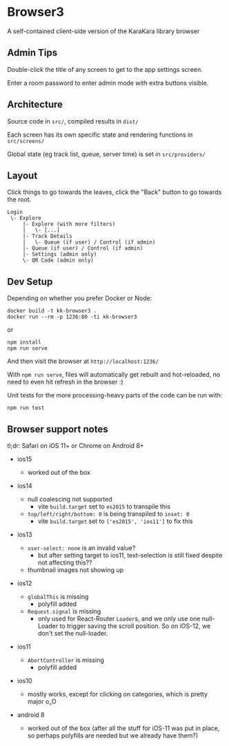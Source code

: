 # Browser3

A self-contained client-side version of the KaraKara library browser

## Admin Tips

Double-click the title of any screen to get to the app settings screen.

Enter a room password to enter admin mode with extra buttons visible.

## Architecture

Source code in `src/`, compiled results in `dist/`

Each screen has its own specific state and rendering functions in `src/screens/`

Global state (eg track list, queue, server time) is set in `src/providers/`

## Layout

Click things to go towards the leaves, click the "Back" button to go towards
the root.

```
Login
 \- Explore
     |- Explore (with more filters)
     |   \- [...]
     |- Track Details
     |   \- Queue (if user) / Control (if admin)
     |- Queue (if user) / Control (if admin)
     |- Settings (admin only)
     \- QR Code (admin only)

```

## Dev Setup

Depending on whether you prefer Docker or Node:
```
docker build -t kk-browser3 .
docker run --rm -p 1236:80 -ti kk-browser3
```
or
```
npm install
npm run serve
```

And then visit the browser at `http://localhost:1236/`

With `npm run serve`, files will automatically get rebuilt and
hot-reloaded, no need to even hit refresh in the browser :)

Unit tests for the more processing-heavy parts of the code can
be run with:

```
npm run test
```


## Browser support notes

tl;dr: Safari on iOS 11+ or Chrome on Android 8+

* ios15
  * worked out of the box
* ios14
  * null coalescing not supported
    * vite `build.target` set to `es2015` to transpile this
  * `top/left/right/bottom: 0` is being transpiled to `inset: 0`
    * vite `build.target` set to `['es2015', 'ios11']` to fix this
* ios13
  * `user-select: none` is an invalid value?
    * but after setting target to ios11, text-selection is still fixed despite not affecting this??
  * thumbnail images not showing up
* ios12
  * `globalThis` is missing
    * polyfill added
  * `Request.signal` is missing
    * only used for React-Router `Loader`s, and we only use one null-Loader to trigger saving the scroll position. So on iOS-12, we don't set the null-loader.
* ios11
  * `AbortController` is missing
    * polyfill added
* ios10
  * mostly works, except for clicking on categories, which is pretty major o_O

* android 8
  * worked out of the box (after all the stuff for iOS-11 was put in place, so perhaps polyfills are needed but we already have them?)
